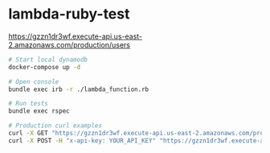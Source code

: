 # lambda-ruby-test
https://gzzn1dr3wf.execute-api.us-east-2.amazonaws.com/production/users

```bash
# Start local dynamodb
docker-compose up -d

# Open console
bundle exec irb -r ./lambda_function.rb

# Run tests
bundle exec rspec

# Production curl examples
curl -X GET "https://gzzn1dr3wf.execute-api.us-east-2.amazonaws.com/production/users"
curl -X POST -H "x-api-key: YOUR_API_KEY" "https://gzzn1dr3wf.execute-api.us-east-2.amazonaws.com/production/users?name=Alice"

```
